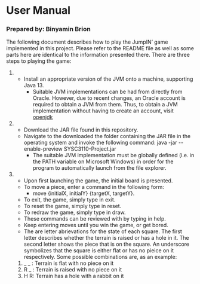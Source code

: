# User Manual
### Prepared by: Binyamin Brion
The following document describes how to play the JumpIN’ game implemented in this project.
Please refer to the README file as well as some parts here are identical to the information presented there.
There are three steps to playing the game:

 1. 
	- Install an appropriate version of the JVM onto a machine, supporting Java 13.
		 - Suitable JVM implementations can be had from directly from Oracle. However, due to recent changes, an Oracle account is required to obtain a JVM from them. Thus, to obtain a JVM implementation without having to create an account, visit [openjdk](https://adoptopenjdk.net/)
 3.  
	- Download the JAR file found in this repository.
	-  Navigate to the downloaded the folder containing the JAR file in the operating system and invoke the following command: java -jar --enable-preview SYSC3110-Project.jar	
		- The suitable JVM implementation must be globally defined (i.e. in the PATH variable on Microsoft Windows) in order for the program to automatically launch from the file explorer.
 4. 
	*  Upon first launching the game, the initial board is presented.
	*  To move a piece, enter a command in the following form: 
		 - move {initialX, initialY} {targetX, targetY}.
	* To exit, the game, simply type in exit.
	* To reset the game, simply type in reset.
	* To redraw the game, simply type in draw.
	* These commands can be reviewed with by typing in help.
	* Keep entering moves until you win the game, or get bored.
	
	- The are letter abrievations for the state of each square. The first letter describes whether the terrain is raised or has a hole in it. The second letter shows the piece that is on the square. An underscore symbolizes that the square is either flat or has no pieice on it respectively. Some possible combinations are, as an example:
	
	1. _ _ : Terrain is flat with no piece on it
	2. R _ : Terrain is raised with no piece on it
	3. H R: Terrain has a hole with a rabbit on it
	
	
	
